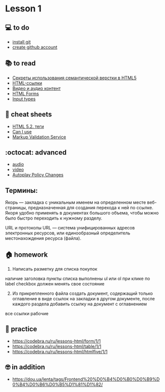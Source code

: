 # Lesson 1

## :computer: to do
* [install git](https://git-scm.com/downloads)
* [create github account](https://github.com/)

## :books: to read
  * [Секреты использования семантической верстки в HTML5](https://medium.com/@stasonmars/%D1%81%D0%B5%D0%BA%D1%80%D0%B5%D1%82%D1%8B-%D0%B8%D1%81%D0%BF%D0%BE%D0%BB%D1%8C%D0%B7%D0%BE%D0%B2%D0%B0%D0%BD%D0%B8%D1%8F-%D1%81%D0%B5%D0%BC%D0%B0%D0%BD%D1%82%D0%B8%D1%87%D0%B5%D1%81%D0%BA%D0%BE%D0%B8%CC%86-%D0%B2%D0%B5%D1%80%D1%81%D1%82%D0%BA%D0%B8-%D0%B2-html5-c7cd5e6f1ebb)
  * [HTML-ссылки](https://html5book.ru/hyperlinks-in-html/)
  * [Видео и аудио контент](https://developer.mozilla.org/ru/docs/Learn/HTML/Multimedia_and_embedding/Video_and_audio_content)
  * [HTML Forms](https://www.w3schools.com/html/html_forms.asp)
  * [Input types](https://www.w3schools.com/html/html_form_input_types.asp)

<!-- ## :notebook: documentation -->

## :pushpin: cheat sheets
* [HTML 5.2. теги](https://html5book.ru/examples/html-tags.html)
* [Can I use](https://caniuse.com/)
* [Markup Validation Service](https://validator.w3.org/)

## :octocat: advanced
* [audio](https://developer.mozilla.org/ru/docs/Web/HTML/Element/audio)
* [video](https://developer.mozilla.org/ru/docs/Web/HTML/Element/video)
* [Autoplay Policy Changes](https://developers.google.com/web/updates/2017/09/autoplay-policy-changes)

## Термины:

Якорь — закладка с уникальным именем на определенном месте веб-страницы, предназначенная для создания перехода к ней по ссылке. Якоря удобно применять в документах большого объема, чтобы можно было быстро переходить к нужному разделу.

URL и протоколы URL — система унифицированных адресов электронных ресурсов, или единообразный определитель местонахождения ресурса (файла).

## :house: homework

1) Написать разметку для списка покупок

наличие заголовка
пункты списка выполнены ul или ol
при клике по label checkbox должен менять свое состояние

2) Из прикрепленного файла создать документ, содержащий только оглавление в виде ссылок на закладки в другом документе, после каждого раздела добавить ссылку на документ с оглавнением

все ссылки рабочие

## :muscle: practice
* https://codebra.ru/ru/lessons-html/form/1/1
* https://codebra.ru/ru/lessons-html/table/1/1
* https://codebra.ru/ru/lessons-html/htmlfive/1/1

## :nerd_face: in addition
* https://dou.ua/lenta/tags/Frontend%20%D0%B4%D0%B0%D0%B9%D0%B4%D0%B6%D0%B5%D1%81%D1%82/

